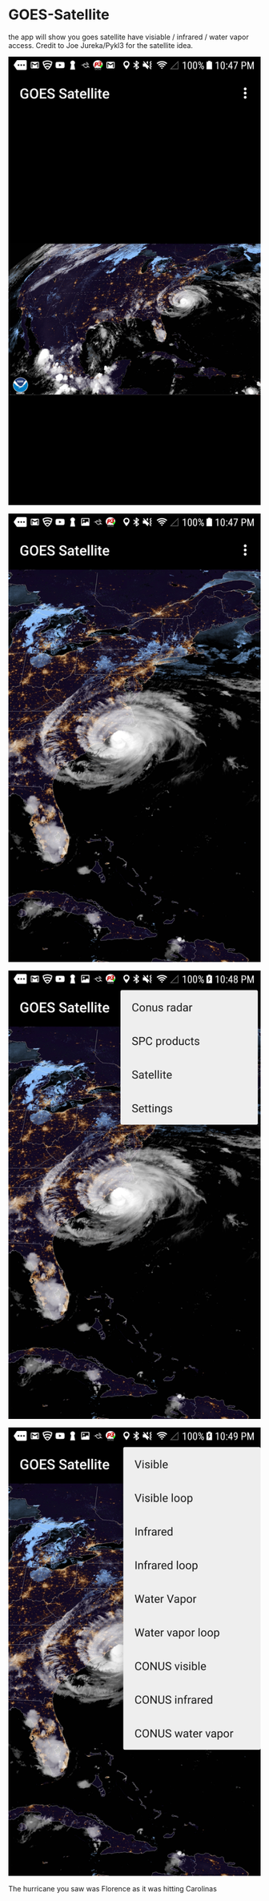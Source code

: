# GOES-Satellite
the app will show you goes satellite have visiable / infrared / water vapor access.   Credit to Joe Jureka/Pykl3 for the satellite idea.


![App image](https://raw.githubusercontent.com/ELY3M/GOES-Satellite/master/screenshots/screenshot1.png)

![App image](https://raw.githubusercontent.com/ELY3M/GOES-Satellite/master/screenshots/screenshot2.png)

![App image](https://raw.githubusercontent.com/ELY3M/GOES-Satellite/master/screenshots/screenshot3.png)

![App image](https://raw.githubusercontent.com/ELY3M/GOES-Satellite/master/screenshots/screenshot4.png)

The hurricane you saw was Florence as it was hitting Carolinas
